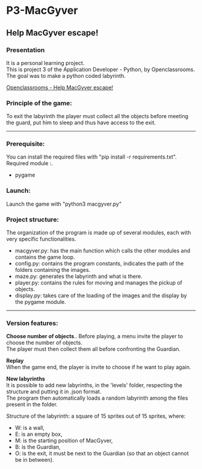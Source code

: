 # P3-MacGyver
## Help MacGyver escape!
### Presentation
It is a personal learning project.  
This is project 3 of the Application Developer - Python, by Openclassrooms.  
The goal was to make a python coded labyrinth.

[Openclassrooms - Help MacGyver escape!](https://openclassrooms.com/en/projects/156/assignment)

### Principle of the game:
To exit the labyrinth the player must collect all the objects before meeting the guard, put him to sleep and thus have access to the exit.

---
### Prerequisite:
You can install the required files with "pip install -r requirements.txt".  
Required module :.  
- pygame

### Launch:
Launch the game with "python3 macgyver.py"

### Project structure:
The organization of the program is made up of several modules, each with very specific functionalities.

- macgyver.py: has the main function which calls the other modules and contains the game loop.
- config.py: contains the program constants, indicates the path of the folders containing the images.
- maze.py: generates the labyrinth and what is there.
- player.py: contains the rules for moving and manages the pickup of objects.
- display.py: takes care of the loading of the images and the display by the pygame module.
---
### Version features:
__Choose number of objects__..
Before playing, a menu invite the player to choose the number of objects.  
The player must then collect them all before confronting the Guardian.

__Replay__  
When the game end, the player is invite to choose if he want to play again.

__New labyrinths__  
It is possible to add new labyrinths, in the 'levels' folder, respecting the structure and putting it in .json format.  
The program then automatically loads a random labyrinth among the files present in the folder.  

Structure of the labyrinth: a square of 15 sprites out of 15 sprites, where:
- W: is a wall,
- E: is an empty box,
- M: is the starting position of MacGyver,
- B: is the Guardian,
- O: is the exit, it must be next to the Guardian (so that an object cannot be in between).
